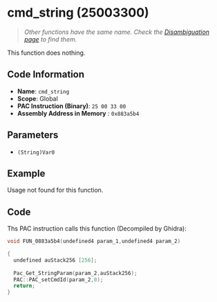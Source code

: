 #  cmd_string (25003300)

> *Other functions have the same name. Check the [Disambiguation page](./cmd_string.md) to find them.*

This function does nothing.

## Code Information

- **Name**: `cmd_string`
- **Scope**: Global
- **PAC Instruction (Binary)**: `25 00 33 00`
- **Assembly Address in Memory** : `0x883a5b4`

## Parameters

- `(String)Var0`

## Example

Usage not found for this function.

## Code

Ths PAC instruction calls this function (Decompiled by Ghidra):

```c
void FUN_0883a5b4(undefined4 param_1,undefined4 param_2)

{
  undefined auStack256 [256];
  
  Pac_Get_StringParam(param_2,auStack256);
  PAC::PAC_setCmdId(param_2,0);
  return;
}
```

